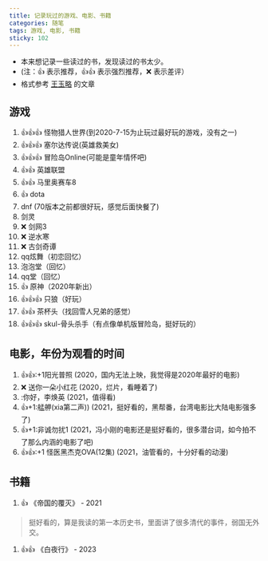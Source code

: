 ```yaml
---
title: 记录玩过的游戏、电影、书籍
categories: 随笔
tags: 游戏, 电影, 书籍
sticky: 102
---  
```

 
<Meta/>  
 
* 本来想记录一些读过的书，发现读过的书太少。
* (注：:+1: 表示推荐，:+1::+1: 表示强烈推荐，:x: 表示差评）
* 格式参考 [王玉略](https://github.com/WangYuLue/personal-recommendation) 的文章

## 游戏  
1. :+1::+1::+1: 怪物猎人世界(到2020-7-15为止玩过最好玩的游戏，没有之一)  
1. :+1::+1::+1: 塞尔达传说(英雄救美女)  
1. :+1::+1::+1: 冒险岛Online(可能是童年情怀吧)  
1. :+1::+1: 英雄联盟  
1. :+1::+1: 马里奥赛车8  
1. :+1: dota  
1. dnf (70版本之前都很好玩，感觉后面快餐了)  
1. 剑灵  
1. :x: 剑网3  
1. :x: 逆水寒  
1. :x: 古剑奇谭  
1. qq炫舞（初恋回忆）  
1. 泡泡堂（回忆）  
1. qq堂（回忆）  
1. :+1: 原神（2020年新出）  
1. :+1::+1::+1: 只狼（好玩）
1. :+1::+1: 茶杯头（找回雪人兄弟的感觉）
1. :+1::+1::+1: skul-骨头杀手（有点像单机版冒险岛，挺好玩的）

## 电影，年份为观看的时间
1. :+1::+1::+1阳光普照 (2020，国内无法上映，我觉得是2020年最好的电影)
1. :x: 送你一朵小红花 (2020，烂片，看睡着了)   
1. :你好，李焕英 (2021，值得看)
1. :+1:+1:艋舺(xia第二声)) (2021，挺好看的，黑帮番，台湾电影比大陆电影强多了)
1. :+1:+1:非诚勿扰1 (2021，冯小刚的电影还是挺好看的，很多潜台词，如今拍不了那么内涵的电影了吧)
1. :+1::+1::+1 怪医黑杰克OVA(12集) (2021，油管看的，十分好看的动漫)


## 书籍
1. :+1: 《帝国的覆灭》 - 2021
> 挺好看的，算是我读的第一本历史书，里面讲了很多清代的事件，弱国无外交。
1. :+1::+1: 《白夜行》     - 2023

<!--
//摘自王玉略的文档
下面是一些我读过的书；使用过的工具；看过的电影、纪录片以及其他视频。


（注：:+1: 表示推荐，:+1::+1: 表示强烈推荐，:x: 表示差评）

## 书单
1. :+1: 江村经济， by 费孝通，2020年04月
1. :+1: 债务危机， by [美]瑞•达利欧，2020年03月
1. :+1::+1:渐行渐近的金融周期，by 彭文生，2020年03月
1. 进入空气稀薄地带， by [美]乔恩•克拉考尔(Jon Krakauer)，2019年12月
1. 预知社会，by [英] 菲利普·鲍尔，2019年11月
1. 低风险创业，by 樊登，2019年11月
1. 乡土中国，by 费孝通，2019年10月
1. 万历十五年，by [美] 黄仁宇,2019年10月
1. 路易·波拿巴的雾月十八日，by [德] 卡尔·马克思，2019年09月
1. :+1:超越感觉：批判性思考指南， by [美] 文森特·鲁吉罗，2019年09月
1. 简单的逻辑学， by [美]D·Q·麦克伦尼，2019年08月
1. 新生——七年就是一辈子，by 李笑来，2019年08月
1. 杜月笙传，by 陆京士，2019年07月
1. :+1::+1:财富自由之路， by 李笑来， 2019年05月
1. 韭菜的自我修养， by 李笑来， 2019年05月
1. 控制论与科学方法论，by 金观涛，2019年05月
1. :+1:把时间当作朋友，by 李笑来，2019年04月
1. 超新星纪元，by  刘慈欣，2019年03月
1. :+1:别做正常的傻瓜，by 奚恺元，2019年03月
1. 蔡康永的说话之道，by 蔡康永，2019年01月
1. 长尾理论，by [美] 克里斯·安德森，2018年12月
1. 人类的群星闪耀时，by [奥地利] 斯蒂芬·茨威格，2018年09月
1. :+1:浪潮之巅，by 吴军，2018年07月
1. :+1:醉汉的脚步，by [美] 列纳德·蒙洛迪诺，2018年07月
1. :+1:图解HTTP，by [日] 上野宣，2018年07月
1. :+1:1984，by 乔治·奥威尔，2018年06月
1. :+1:你不知道的JavaScript，by Kyle Simpson，2018年04月
1. 人情、面子与权利的再生产，by 翟学伟，2018年03月
1. 寒冬夜行人，by [意] 伊塔洛·卡尔维诺，2018年02月
1. :+1:富爸爸穷爸爸 by [美] 罗伯特・T・清崎，2018年02月
1. 前方的路，by 阮一峰，2018年02月
1. :+1:树上的男爵，by [意] 伊塔洛·卡尔维诺，2018年01月
1. :+1:大而不倒，by [美] 安德鲁·罗斯·索尔金，2018年01月
1. :+1:理解国际冲突，by [美] 小约瑟夫·奈，2017年12月
1. :+1::+1:动物农场，by [英] 乔治·奥威尔，2017年12月
1. 你的知识需要管理，by 田志刚，2017年11月
1. 单身社会，by [美] 艾里克·克里南伯格， 2017年11月


## 电影
1. :+1:大空头 （2015），2020年03月
1. 疤面煞星 （1983），2020年02月
1. 被嫌弃的松子的一生 （2006），2019年11月
1. 消失的爱人 （2014），2019年10月
1. 全民超人汉考克 （2008），2019年10月
1. 我，机器人 （2004），2019年10月
1. 我是传奇 （2007），2019年9月
1. 七宗罪 Se7en (1995) ，2019年8月
1. 本杰明·巴顿奇事 （2008）， 2019年5月
1. 杀人回忆 （2003）， 2019年5月
1. 狗十三 （2013）， 2019年5月
1. :+1::+1: 复仇者联盟4 （2019） ， 2019年4月
1. :+1:夜行者 ，原名：Nightcrawler (2014) ，2019年4月
1. 超时空接触 ，原名：Contact (1997) ，2019年4月
1. 华尔街之狼 ，原名：The Wolf of Wall Street (2013) ，2019年4月
1. 血钻 ，原名：Blood Diamond（2006），2019年4月
1. :+1:触不可及 ，原名：Intouchables（2011），2019年4月
1. :+1:荒野生存 （2007），2019年3月
1. 红海行动 （2018），2019年3月
1. 黑鹰坠落，原名 Black Hawk Down （2001），2019年3月
1. :+1:末代皇帝 （1987），2019年2月
1. 流浪地球 （2019），2019年2月
1. :+1::+1:这个男人来自地球 ，原名：The Man from Earth （2007），2019年01月
1. :+1:月球，原名：Moon （2009），2019年01月
1. :+1:2001太空漫游 原名：A Space Odyssey （1968），2018年12月
1. :+1:第九区（2009），2018年11月
1. :+1:怦然心动（2010），2018年11月
1. 大红灯笼高高挂 （1991），2018年10月
1. 致命ID （2003），2018年9月
1. :+1:活着 （1994），2018年9月
1. :+1:十二怒汉 （1957），2018年9月
1. :+1::+1:窃听风暴 （2006），2018年8月
1. 蚁人2：黄蜂女现身 （2018），2018年8月
1. :+1:荒蛮故事 （2014），2018年8月
1. 银河护卫队 （2014），2018年7月
1. 雷神3 （2017），2018年7月
1. :+1:荒岛余生 （2000），2018年7月
1. :+1:我不是药神 （2018），2018年7月
1. :+1::+1:楚门的世界 （1998），2018年7月
1. 侏罗纪世界2 （2018），2018年6月
1. :+1:复仇者联盟3 （2018），2018年5月
1. :x:狂暴巨兽 （2018），2018年4月
1. 长城 （2016），2018年04月
1. 被解救的姜戈  (2012) ，2018年04月
1. 黑豹  (2018) ，2018年03月
1. 李献计历险 （2009），2018年03月
1. 天空之眼 原名：Eye in the Sky（2015），2018年02月
1. 电锯惊魂1、2 （2004）（2005），2018年01月
1. :+1:神秘巨星 原名：Secret Superstar (2017)，2018年01月
1. :+1:银翼杀手2049 原名：Blade Runner 2049 (2017)，2018年01月
1. :x:猩球崛起3 （2017），2017年12月
1. :+1:无间道2 （2003），2017年12月
1. 追龙 （2017），2017年12月
1. :+1:华芳 （2017），2017年12月
1. :+1::+1:从海底出击（电视剧版） 原名：Das Boot (1981),2017年12月
1. :+1:机器人总动员 （2008），2017年11月
1. :+1:看不见的客人  原名：Contratiempo (2016)，2017年11月


## 纪录片

1. :+1::+1: The Men Who Built America（2012），2019年7月
1. :+1::+1: 人间世2（2019），2019年1月
1. :+1::+1: 地球脉动(第二季) 原名：Planet Earth Season 2 (2016)，2018年10月
1. 时间的风景 原名：TimeScapes (2012)，2018年01月
1. :+1:大而不倒 原名：Too Big to Fail (2011)，2017年11月
1. :+1:监守自盗 原名：Inside Job (2010)，2017年11月
1. :+1::+1:冰冻星球 原名： Frozen Planet (2011)，2017年11月

## 其他视频

1. :+1:权利的游戏（第一到八季）  原名：Game of Thrones（2011-2019），2019年12月
1. :+1:混沌  原名：Chaos（2013），2019年4月
1. :+1:维度：数学漫步 原名：Dimensions: A Walk Through Mathematics (2008)，2019年3月
1. :+1::+1:计算机速成课 原名：Crash Course Computer Science，2018年12月
1. :+1:黑镜（第四季） 原名：Black Mirror Season 4 (2017)，2018年01月
1. :+1::+1:瑞克与莫蒂（第三季） 原名：Rick and Morty Season 3(2017)，2017年12月
-->
